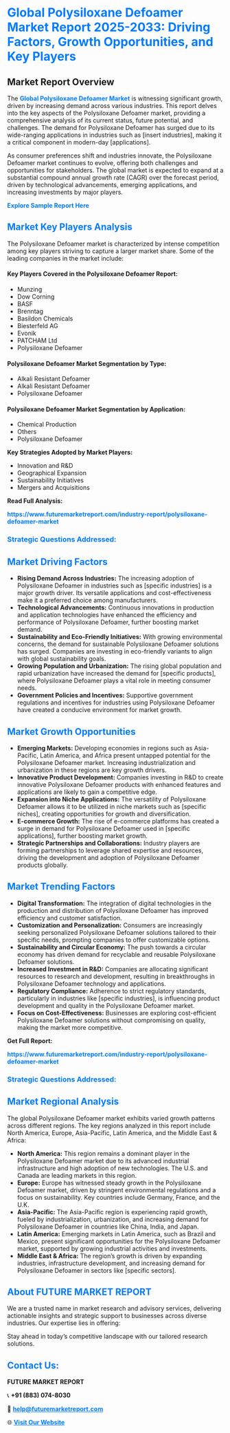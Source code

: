 <h1 style="color: #007BFF;">Global Polysiloxane Defoamer Market Report 2025-2033: Driving Factors, Growth Opportunities, and Key Players</h1>

<section id="overview">
<h2>Market Report Overview</h2>
<p>The <a href="https://www.futuremarketreport.com/industry-report/polysiloxane-defoamer-market" style="color: #007BFF; text-decoration: none;"><strong>Global Polysiloxane Defoamer Market</strong></a> is witnessing significant growth, driven by increasing demand across various industries. This report delves into the key aspects of the Polysiloxane Defoamer market, providing a comprehensive analysis of its current status, future potential, and challenges. The demand for Polysiloxane Defoamer has surged due to its wide-ranging applications in industries such as [insert industries], making it a critical component in modern-day [applications].</p>
<p>As consumer preferences shift and industries innovate, the Polysiloxane Defoamer market continues to evolve, offering both challenges and opportunities for stakeholders. The global market is expected to expand at a substantial compound annual growth rate (CAGR) over the forecast period, driven by technological advancements, emerging applications, and increasing investments by major players.</p>
</section>

<section id="overview">
<p><a href="https://www.futuremarketreport.com/request-sample/reportId=98937" style="color: #007BFF; text-decoration: none;"><strong>Explore Sample Report Here</strong></a></p>
</section>

<section id="key-players">
<h2 style="color: #007BFF;">Market Key Players Analysis</h2>
<p>The Polysiloxane Defoamer market is characterized by intense competition among key players striving to capture a larger market share. Some of the leading companies in the market include:</p>
<h4>Key Players Covered in the Polysiloxane Defoamer Report:</h4>
<ul><li>Munzing</li><li>Dow Corning</li><li>BASF</li><li>Brenntag</li><li>Basildon Chemicals</li><li>Biesterfeld AG</li><li>Evonik</li><li>PATCHAM Ltd</li><li>Polysiloxane Defoamer</li></ul>
<h4>Polysiloxane Defoamer Market Segmentation by Type:</h4>
<ul><li>Alkali Resistant Defoamer</li><li>Alkali Resistant Defoamer</li><li>Polysiloxane Defoamer</li></ul>

<h4>Polysiloxane Defoamer Market Segmentation by Application:</h4>
<ul><li>Chemical Production</li><li>Others</li><li>Polysiloxane Defoamer</li></ul>
<p><strong>Key Strategies Adopted by Market Players:</strong></p>
<ul>
<li>Innovation and R&D</li>
<li>Geographical Expansion</li>
<li>Sustainability Initiatives</li>
<li>Mergers and Acquisitions</li>
</ul>
</section>

<section>
<p><strong>Read Full Analysis: </strong></p><a href="https://www.futuremarketreport.com/industry-report/polysiloxane-defoamer-market" style="color: #007BFF; text-decoration: none;"><strong>https://www.futuremarketreport.com/industry-report/polysiloxane-defoamer-market</strong></a>
<h3 style="color: #007BFF;">Strategic Questions Addressed:</h3>
</section>

<section id="driving-factors">
<h2 style="color: #007BFF;">Market Driving Factors</h2>
<ul>
<li><strong>Rising Demand Across Industries:</strong> The increasing adoption of Polysiloxane Defoamer in industries such as [specific industries] is a major growth driver. Its versatile applications and cost-effectiveness make it a preferred choice among manufacturers.</li>
<li><strong>Technological Advancements:</strong> Continuous innovations in production and application technologies have enhanced the efficiency and performance of Polysiloxane Defoamer, further boosting market demand.</li>
<li><strong>Sustainability and Eco-Friendly Initiatives:</strong> With growing environmental concerns, the demand for sustainable Polysiloxane Defoamer solutions has surged. Companies are investing in eco-friendly variants to align with global sustainability goals.</li>
<li><strong>Growing Population and Urbanization:</strong> The rising global population and rapid urbanization have increased the demand for [specific products], where Polysiloxane Defoamer plays a vital role in meeting consumer needs.</li>
<li><strong>Government Policies and Incentives:</strong> Supportive government regulations and incentives for industries using Polysiloxane Defoamer have created a conducive environment for market growth.</li>
</ul>
</section>

<section id="growth-opportunities">
<h2 style="color: #007BFF;">Market Growth Opportunities</h2>
<ul>
<li><strong>Emerging Markets:</strong> Developing economies in regions such as Asia-Pacific, Latin America, and Africa present untapped potential for the Polysiloxane Defoamer market. Increasing industrialization and urbanization in these regions are key growth drivers.</li>
<li><strong>Innovative Product Development:</strong> Companies investing in R&D to create innovative Polysiloxane Defoamer products with enhanced features and applications are likely to gain a competitive edge.</li>
<li><strong>Expansion into Niche Applications:</strong> The versatility of Polysiloxane Defoamer allows it to be utilized in niche markets such as [specific niches], creating opportunities for growth and diversification.</li>
<li><strong>E-commerce Growth:</strong> The rise of e-commerce platforms has created a surge in demand for Polysiloxane Defoamer used in [specific applications], further boosting market growth.</li>
<li><strong>Strategic Partnerships and Collaborations:</strong> Industry players are forming partnerships to leverage shared expertise and resources, driving the development and adoption of Polysiloxane Defoamer products globally.</li>
</ul>
</section>

<section id="trending-factors">
<h2 style="color: #007BFF;">Market Trending Factors</h2>
<ul>
<li><strong>Digital Transformation:</strong> The integration of digital technologies in the production and distribution of Polysiloxane Defoamer has improved efficiency and customer satisfaction.</li>
<li><strong>Customization and Personalization:</strong> Consumers are increasingly seeking personalized Polysiloxane Defoamer solutions tailored to their specific needs, prompting companies to offer customizable options.</li>
<li><strong>Sustainability and Circular Economy:</strong> The push towards a circular economy has driven demand for recyclable and reusable Polysiloxane Defoamer solutions.</li>
<li><strong>Increased Investment in R&D:</strong> Companies are allocating significant resources to research and development, resulting in breakthroughs in Polysiloxane Defoamer technology and applications.</li>
<li><strong>Regulatory Compliance:</strong> Adherence to strict regulatory standards, particularly in industries like [specific industries], is influencing product development and quality in the Polysiloxane Defoamer market.</li>
<li><strong>Focus on Cost-Effectiveness:</strong> Businesses are exploring cost-efficient Polysiloxane Defoamer solutions without compromising on quality, making the market more competitive.</li>
</ul>
</section>

<section>
<p><strong>Get Full Report: </strong></p><a href="https://www.futuremarketreport.com/industry-report/polysiloxane-defoamer-market" style="color: #007BFF; text-decoration: none;"><strong>https://www.futuremarketreport.com/industry-report/polysiloxane-defoamer-market</strong></a>
<h3 style="color: #007BFF;">Strategic Questions Addressed:</h3>
</section>


<section id="regional-analysis">
<h2 style="color: #007BFF;">Market Regional Analysis</h2>
<p>The global Polysiloxane Defoamer market exhibits varied growth patterns across different regions. The key regions analyzed in this report include North America, Europe, Asia-Pacific, Latin America, and the Middle East & Africa:</p>
<ul>
<li><strong>North America:</strong> This region remains a dominant player in the Polysiloxane Defoamer market due to its advanced industrial infrastructure and high adoption of new technologies. The U.S. and Canada are leading markets in this region.</li>
<li><strong>Europe:</strong> Europe has witnessed steady growth in the Polysiloxane Defoamer market, driven by stringent environmental regulations and a focus on sustainability. Key countries include Germany, France, and the U.K.</li>
<li><strong>Asia-Pacific:</strong> The Asia-Pacific region is experiencing rapid growth, fueled by industrialization, urbanization, and increasing demand for Polysiloxane Defoamer in countries like China, India, and Japan.</li>
<li><strong>Latin America:</strong> Emerging markets in Latin America, such as Brazil and Mexico, present significant opportunities for the Polysiloxane Defoamer market, supported by growing industrial activities and investments.</li>
<li><strong>Middle East & Africa:</strong> The region’s growth is driven by expanding industries, infrastructure development, and increasing demand for Polysiloxane Defoamer in sectors like [specific sectors].</li>
</ul>
</section>

<footer>
<h2 style="color: #007BFF;">About FUTURE MARKET REPORT</h2>
<p>We are a trusted name in market research and advisory services, delivering actionable insights and strategic support to businesses across diverse industries. Our expertise lies in offering:</p>

<p>Stay ahead in today’s competitive landscape with our tailored research solutions.</p>

<h2 style="color: #007BFF;">Contact Us:</h2>
<p><strong>FUTURE MARKET REPORT</strong></p>
<p>📞 <strong>+91 (883) 074-8030</strong></p>
<p>📧 <strong><a href="mailto:help@futuremarketreport.com" style="color: #007BFF;">help@futuremarketreport.com</a></strong></p>
<p>🌐 <strong><a href="https://www.futuremarketreport.com/" style="color: #007BFF;">Visit Our Website</a></strong></p>
</footer>
